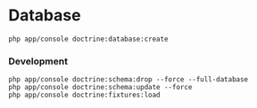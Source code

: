 # Database #

```
php app/console doctrine:database:create
```

### Development ###
```
php app/console doctrine:schema:drop --force --full-database
php app/console doctrine:schema:update --force
php app/console doctrine:fixtures:load
```
